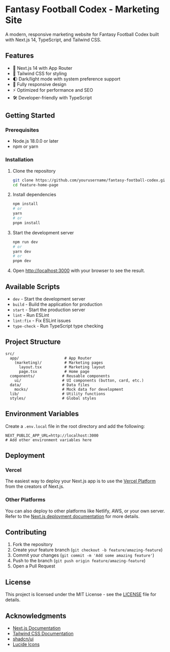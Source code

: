 # Fantasy Football Codex - Marketing Site

A modern, responsive marketing website for Fantasy Football Codex built with Next.js 14, TypeScript, and Tailwind CSS.

## Features

- 🚀 Next.js 14 with App Router
- 🎨 Tailwind CSS for styling
- 🌓 Dark/light mode with system preference support
- 📱 Fully responsive design
- ⚡ Optimized for performance and SEO
- 🛠️ Developer-friendly with TypeScript

## Getting Started

### Prerequisites

- Node.js 18.0.0 or later
- npm or yarn

### Installation

1. Clone the repository
   ```bash
   git clone https://github.com/yourusername/fantasy-football-codex.git
   cd feature-home-page
   ```

2. Install dependencies
   ```bash
   npm install
   # or
   yarn
   # or
   pnpm install
   ```

3. Start the development server
   ```bash
   npm run dev
   # or
   yarn dev
   # or
   pnpm dev
   ```

4. Open [http://localhost:3000](http://localhost:3000) with your browser to see the result.

## Available Scripts

- `dev` - Start the development server
- `build` - Build the application for production
- `start` - Start the production server
- `lint` - Run ESLint
- `lint:fix` - Fix ESLint issues
- `type-check` - Run TypeScript type checking

## Project Structure

```
src/
  app/                    # App Router
    (marketing)/          # Marketing pages
      layout.tsx          # Marketing layout
      page.tsx            # Home page
  components/            # Reusable components
    ui/                  # UI components (button, card, etc.)
  data/                  # Data files
    mocks/               # Mock data for development
  lib/                   # Utility functions
  styles/                # Global styles
```

## Environment Variables

Create a `.env.local` file in the root directory and add the following:

```env
NEXT_PUBLIC_APP_URL=http://localhost:3000
# Add other environment variables here
```

## Deployment

### Vercel

The easiest way to deploy your Next.js app is to use the [Vercel Platform](https://vercel.com/new?utm_medium=default-template&filter=next.js&utm_source=create-next-app&utm_campaign=create-next-app-docs) from the creators of Next.js.

### Other Platforms

You can also deploy to other platforms like Netlify, AWS, or your own server. Refer to the [Next.js deployment documentation](https://nextjs.org/docs/deployment) for more details.

## Contributing

1. Fork the repository
2. Create your feature branch (`git checkout -b feature/amazing-feature`)
3. Commit your changes (`git commit -m 'Add some amazing feature'`)
4. Push to the branch (`git push origin feature/amazing-feature`)
5. Open a Pull Request

## License

This project is licensed under the MIT License - see the [LICENSE](LICENSE) file for details.

## Acknowledgments

- [Next.js Documentation](https://nextjs.org/docs)
- [Tailwind CSS Documentation](https://tailwindcss.com/docs)
- [shadcn/ui](https://ui.shadcn.com/)
- [Lucide Icons](https://lucide.dev/)
